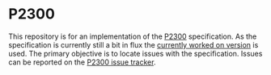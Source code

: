 # P2300

This repository is for an implementation of the
[P2300](http://wg21.link/p2300) specification. As the
specification is currently still a bit in flux the [currently worked on
version](https://brycelelbach.github.io/wg21_p2300_std_execution/std_execution.html)
is used. The primary objective is to locate issues with the specification. Issues
can be reported on the [P2300 issue tracker](https://github.com/brycelelbach/wg21_p2300_std_execution/issues).
